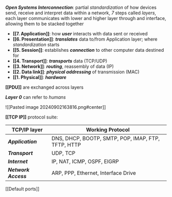 ***Open Systems Interconnection***: partial *standardization* of how devices send, receive and interpret data within a network, *7* steps called *layers*, each layer communicates with lower and higher layer through and interface, allowing them to be stacked together

- **[[7. Application]]**: how ***user*** interacts with data sent or received
- **[[6. Presentation]]**: ***translates*** data to/from Application layer; where *standardization* starts
- **[[5. Session]]**: establishes ***connection*** to other computer data destined for
- **[[4. Transport]]**: ***transports*** data (TCP/UDP)
- **[[3. Network]]**: ***routing***, reassembly of data (IP)
- **[[2. Data link]]**: ***physical addressing*** of transmission (MAC)
- **[[1. Physical]]**: ***hardware***

**[[PDU]]** are exchanged across layers

***Layer 0*** can refer to *humans*


![[Pasted image 20240902163816.png#center]]


**[[TCP IP]]** protocol suite:

| TCP/IP layer   | Working Protocol                                   |
| -------------- | -------------------------------------------------- |
| ***Application***    | DNS, DHCP, BOOTP, SMTP, POP, IMAP, FTP, TFTP, HTTP |
| ***Transport***      | UDP, TCP                                           |
| ***Internet***       | IP, NAT, ICMP, OSPF, EIGRP                         |
| ***Network Access*** | ARP, PPP, Ethernet, Interface Drive                |


[[Default ports]]